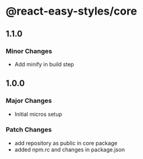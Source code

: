 # @react-easy-styles/core

## 1.1.0

### Minor Changes

- Add minify in build step

## 1.0.0

### Major Changes

- Initial micros setup

### Patch Changes

- add repository as public in core package
- added npm.rc and changes in package.json
